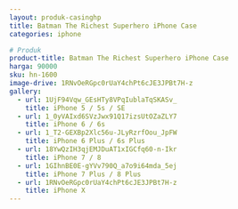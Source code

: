 ```yaml
---
layout: produk-casinghp
title: Batman The Richest Superhero iPhone Case
categories: iphone

# Produk
product-title: Batman The Richest Superhero iPhone Case
harga: 90000
sku: hn-1600
image-drive: 1RNvOeRGpc0rUaY4chPt6cJE3JPBt7H-z
gallery:
  - url: 1UjF94Vqw_GEsHTy8VPqIublaTqSKASv_
    title: iPhone 5 / 5s / SE
  - url: 1_0yVAIxd6SVzJwx91Q17izsUtOZaZLY7
    title: iPhone 6 / 6s
  - url: 1_T2-GEXBp2Xlc56u-JLyRzrfOou_JpFW
    title: iPhone 6 Plus / 6s Plus
  - url: 18YwQzIH3qjEMJDuAT1xIGCfq60-n-Ikr
    title: iPhone 7 / 8
  - url: 1GIhnBE0E-gYVv790Q_a7o9i64mda_5ej
    title: iPhone 7 Plus / 8 Plus
  - url: 1RNvOeRGpc0rUaY4chPt6cJE3JPBt7H-z
    title: iPhone X
---
```

